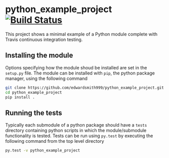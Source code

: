 # python_example_project  [![Build Status](https://travis-ci.org/edwardsmith999/python_example_project.svg?branch=master)](https://travis-ci.org/edwardsmith999/python_example_project)

This project shows a minimal example of a Python module complete with Travis continuous integration testing.

## Installing the module
Options specifying how the module shoud be installed are set in the `setup.py` file. The module can be 
installed with `pip`, the python package manager, using the following command

```bash
git clone https://github.com/edwardsmith999/python_example_project.git
cd python_example_project
pip install .
```

## Running the tests
Typically each submodule of a python package should have a `tests` directory containing python
scripts in which the module/submodule functionality is tested. Tests can be run using `py.test` 
by executing the following command from the top level directory

```bash
py.test -v python_example_project
```
